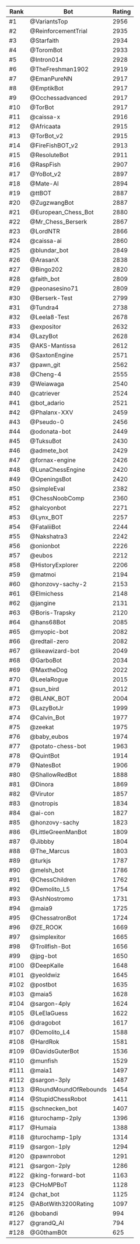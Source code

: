 Rank|Bot|Rating
---|---|---
#1|@VariantsTop|2956
#2|@ReinforcementTrial|2935
#3|@Starfaith|2934
#4|@ToromBot|2933
#5|@Intron014|2928
#6|@TheFreshman1902|2919
#7|@EmanPureNN|2917
#8|@EmptikBot|2917
#9|@Occhessadvanced|2917
#10|@TorBot|2917
#11|@caissa-x|2916
#12|@Africaata|2915
#13|@TorBot_v2|2915
#14|@FireFishBOT_v2|2913
#15|@ResoluteBot|2911
#16|@RaspFish|2907
#17|@YoBot_v2|2897
#18|@Mate-AI|2894
#19|@ttBOT|2887
#20|@ZugzwangBot|2887
#21|@European_Chess_Bot|2880
#22|@Mr_Chess_Berserk|2867
#23|@LordNTR|2866
#24|@caissa-ai|2860
#25|@blundar_bot|2849
#26|@ArasanX|2838
#27|@Bingo202|2820
#28|@faith_bot|2809
#29|@peonasesino71|2809
#30|@Berserk-Test|2799
#31|@Tundra4|2738
#32|@Leela8-Test|2678
#33|@expositor|2632
#34|@LazyBot|2628
#35|@AKS-Mantissa|2612
#36|@SaxtonEngine|2571
#37|@pawn_git|2562
#38|@Cheng-4|2555
#39|@Weiawaga|2540
#40|@catriever|2524
#41|@bot_adario|2521
#42|@Phalanx-XXV|2459
#43|@Pseudo-0|2456
#44|@odonata-bot|2449
#45|@TuksuBot|2430
#46|@admete_bot|2429
#47|@fornax-engine|2426
#48|@LunaChessEngine|2420
#49|@OpeningsBot|2420
#50|@simpleEval|2382
#51|@ChessNoobComp|2360
#52|@halcyonbot|2271
#53|@Lynx_BOT|2257
#54|@FataliiBot|2244
#55|@Nakshatra3|2242
#56|@onionbot|2226
#57|@eubos|2212
#58|@HistoryExplorer|2206
#59|@matmoi|2194
#60|@honzovy-sachy-2|2153
#61|@Elmichess|2148
#62|@jangine|2131
#63|@Boris-Trapsky|2120
#64|@hans68Bot|2085
#65|@myopic-bot|2082
#66|@redtail-zero|2082
#67|@likeawizard-bot|2049
#68|@GarboBot|2034
#69|@MaxtheDog|2022
#70|@LeelaRogue|2015
#71|@sun_bird|2012
#72|@BLANK_BOT|2004
#73|@LazyBotJr|1999
#74|@Calvin_Bot|1977
#75|@zeekat|1975
#76|@baby_eubos|1974
#77|@potato-chess-bot|1963
#78|@QuintBot|1914
#79|@NatesBot|1906
#80|@ShallowRedBot|1888
#81|@Dinora|1869
#82|@Virutor|1857
#83|@notropis|1834
#84|@ai-con|1827
#85|@honzovy-sachy|1823
#86|@LittleGreenManBot|1809
#87|@Jibbby|1804
#88|@The_Marcus|1803
#89|@turkjs|1787
#90|@melsh_bot|1786
#91|@ChessChildren|1762
#92|@Demolito_L5|1754
#93|@AshNostromo|1731
#94|@maia9|1725
#95|@ChessatronBot|1724
#96|@ZE_ROOK|1669
#97|@simplexitor|1665
#98|@Trollfish-Bot|1656
#99|@jpg-bot|1650
#100|@DeepKalle|1648
#101|@yeoldwiz|1645
#102|@postbot|1635
#103|@maia5|1628
#104|@sargon-4ply|1624
#105|@LeElaGuess|1622
#106|@dragobot|1617
#107|@Demolito_L4|1588
#108|@HardRok|1581
#109|@DavidsGuterBot|1536
#110|@munfish|1529
#111|@maia1|1497
#112|@sargon-3ply|1487
#113|@RoundMoundOfRebounds|1454
#114|@StupidChessRobot|1411
#115|@schnecken_bot|1407
#116|@turochamp-2ply|1396
#117|@Humaia|1388
#118|@turochamp-1ply|1314
#119|@sargon-1ply|1294
#120|@pawnrobot|1291
#121|@sargon-2ply|1286
#122|@king-forward-bot|1163
#123|@CHoMPBoT|1128
#124|@chat_bot|1125
#125|@ABotWith3200Rating|1097
#126|@bobandi|994
#127|@grandQ_AI|794
#128|@G0thamB0t|625
